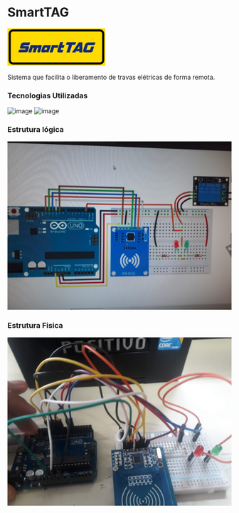 # SmartTAG 
![image](https://github.com/DaviNeves0/SmartTAG/blob/main/files/220px-SmartTAG.png)

Sistema que facilita o liberamento de travas elétricas de forma remota. 

### Tecnologias Utilizadas 
![image](https://img.shields.io/badge/C%2B%2B-00599C?style=for-the-badge&logo=c%2B%2B&logoColor=white)
![image](https://img.shields.io/badge/Arduino-00979D?style=for-the-badge&logo=Arduino&logoColor=white)

### Estrutura lógica 
![image](https://github.com/DaviNeves0/SmartTAG/blob/main/files/WhatsApp%20Image%202021-09-09%20at%2012.59.07%20(1).jpeg)

### Estrutura Fisica
![image](https://github.com/DaviNeves0/SmartTAG/blob/main/files/WhatsApp%20Image%202021-09-09%20at%2012.59.07.jpeg)


